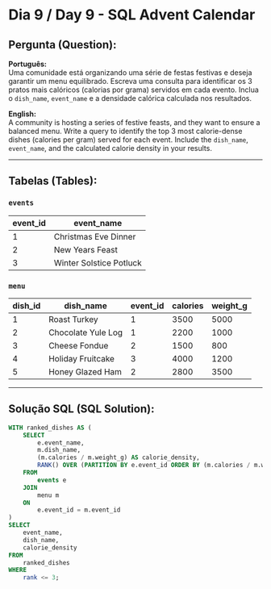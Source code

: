 # Dia 9 / Day 9 - SQL Advent Calendar

## Pergunta (Question):
**Português:**  
Uma comunidade está organizando uma série de festas festivas e deseja garantir um menu equilibrado. Escreva uma consulta para identificar os 3 pratos mais calóricos (calorias por grama) servidos em cada evento. Inclua o `dish_name`, `event_name` e a densidade calórica calculada nos resultados.

**English:**  
A community is hosting a series of festive feasts, and they want to ensure a balanced menu. Write a query to identify the top 3 most calorie-dense dishes (calories per gram) served for each event. Include the `dish_name`, `event_name`, and the calculated calorie density in your results.

---

## Tabelas (Tables):

### `events`

| event_id | event_name                |
|----------|---------------------------|
| 1        | Christmas Eve Dinner      |
| 2        | New Years Feast           |
| 3        | Winter Solstice Potluck   |

### `menu`

| dish_id | dish_name           | event_id | calories | weight_g |
|---------|---------------------|----------|----------|----------|
| 1       | Roast Turkey        | 1        | 3500     | 5000     |
| 2       | Chocolate Yule Log  | 1        | 2200     | 1000     |
| 3       | Cheese Fondue       | 2        | 1500     | 800      |
| 4       | Holiday Fruitcake   | 3        | 4000     | 1200     |
| 5       | Honey Glazed Ham    | 2        | 2800     | 3500     |

---

## Solução SQL (SQL Solution):
```sql
WITH ranked_dishes AS (
    SELECT 
        e.event_name, 
        m.dish_name, 
        (m.calories / m.weight_g) AS calorie_density,
        RANK() OVER (PARTITION BY e.event_id ORDER BY (m.calories / m.weight_g) DESC) AS rank
    FROM 
        events e
    JOIN 
        menu m
    ON 
        e.event_id = m.event_id
)
SELECT 
    event_name, 
    dish_name, 
    calorie_density
FROM 
    ranked_dishes
WHERE 
    rank <= 3;


